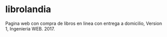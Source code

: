 # librolandia
Pagina web con compra de libros en linea con entrega a domicilio, Version 1, Ingenieria WEB. 2017. 
